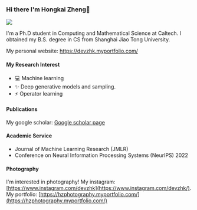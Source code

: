 ### Hi there I'm Hongkai Zheng👋
![](https://komarev.com/ghpvc/?username=your-devzhk&color=0069b4)

I'm a Ph.D student in Computing and Mathematical Science at Caltech. I obtained my B.S. degree in CS from Shanghai Jiao Tong University.  

My personal website: https://devzhk.myportfolio.com/

#### My Research Interest
- 💻 Machine learning
- ✨ Deep generative models and sampling. 
- ⚡ Operator learning

#### Publications
My google scholar: [Google scholar page](https://scholar.google.com/citations?user=lUDEZQMAAAAJ&hl=en)

#### Academic Service
- Journal of Machine Learning Research (JMLR)
- Conference on Neural Information Processing Systems (NeurIPS) 2022


#### Photography
I'm interested in photography! My instagram: [https://www.instagram.com/devzhk](https://www.instagram.com/devzhk/). My portfolio: [https://hzphotography.myportfolio.com/](https://hzphotography.myportfolio.com/)



<!--
**devzhk/devzhk** is a ✨ _special_ ✨ repository because its `README.md` (this file) appears on your GitHub profile.

Here are some ideas to get you started:

- 💬 Ask me about ...
- 📫 How to reach me: hzzheng@caltech.edu
-  Pronouns: ...
-  Fun fact: ...
-->
